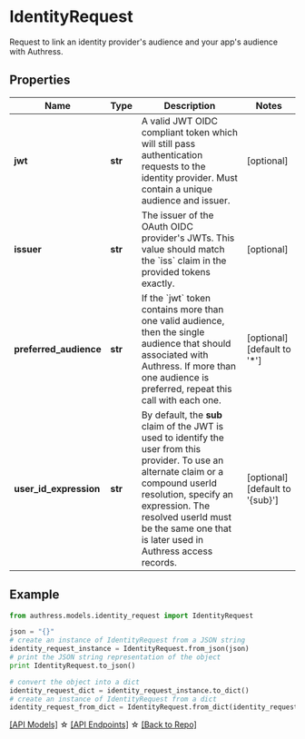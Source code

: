 # IdentityRequest

Request to link an identity provider's audience and your app's audience with Authress.

## Properties
Name | Type | Description | Notes
------------ | ------------- | ------------- | -------------
**jwt** | **str** | A valid JWT OIDC compliant token which will still pass authentication requests to the identity provider. Must contain a unique audience and issuer. | [optional] 
**issuer** | **str** | The issuer of the OAuth OIDC provider's JWTs. This value should match the &#x60;iss&#x60; claim in the provided tokens exactly. | [optional] 
**preferred_audience** | **str** | If the &#x60;jwt&#x60; token contains more than one valid audience, then the single audience that should associated with Authress. If more than one audience is preferred, repeat this call with each one. | [optional] [default to '*']
**user_id_expression** | **str** | By default, the **sub** claim of the JWT is used to identify the user from this provider. To use an alternate claim or a compound userId resolution, specify an expression. The resolved userId must be the same one that is later used in Authress access records. | [optional] [default to '{sub}']

## Example

```python
from authress.models.identity_request import IdentityRequest

json = "{}"
# create an instance of IdentityRequest from a JSON string
identity_request_instance = IdentityRequest.from_json(json)
# print the JSON string representation of the object
print IdentityRequest.to_json()

# convert the object into a dict
identity_request_dict = identity_request_instance.to_dict()
# create an instance of IdentityRequest from a dict
identity_request_from_dict = IdentityRequest.from_dict(identity_request_dict)
```
[[API Models]](./README.md#documentation-for-models) ☆ [[API Endpoints]](./README.md#documentation-for-api-endpoints) ☆ [[Back to Repo]](../README.md)


